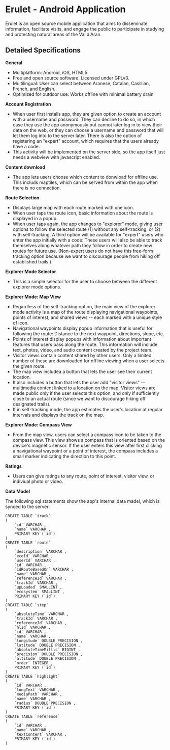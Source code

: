 Erulet - Android Application
===========================

Erulet is an open source mobile application that aims to disseminate information, facilitate visits, and engage the public to participate in studying and protecting natural areas of the Val d'Aran.

Detailed Specifications
-----------------

**General**

* Multiplatform: Android, iOS, HTML5
* Free and open source software: Licensed under GPLv3.
* Multilingual: User can select between Aranese, Catalan, Casillian, French, and English.
* Optimized for outdoor use: Works offline with minimal battery drain

**Account Registration**

* When user first installs app, they are given option to create an account with a username and password. They can decline to do so, in which case they use the app anonymously but cannot later log in to view their data on the web, or they can choose a username and password that will let them log into to the server later. There is also the option of registering an "expert" account, which requires that the users already have a code.
* This activity will be implemented on the server side, so the app itself just needs a webview with javascript enabled.

**Content download**

* The app lets users choose which content to donwload for offline use. This includs maptiles, which can be served from within the app when there is no connection. 


**Route Selection**

* Displays large map with each route marked with one icon.
* When user taps the route icon, basic information about the route is displayed in a popup.
* When user taps again, the app changes to "explorer" mode, giving user options to follow the selected route (1) without any self-tracking, or (2) with self-tracking. A third option will be available for "expert" users who enter the app initially with a code: These users will also be able to track themselves along whatever path they follow in order to create new routes for future use. (Non-expert users do not have this free-form tracking option because we want to discourage people from hiking off established trails.)
 
**Explorer Mode Selector**

* This is a simple selector for the user to choose between the different explorer mode options.

**Explorer Mode: Map View**

* Regardless of the self-tracking option, the main view of the explorer mode activity is a map of the route displaying navigational waypoints, points of interest, and shared views -- each marked with a unique style of icon.
* Navigational waypoints display popup information that is useful for following the route: Distance to the next waypoint, directions, slope, etc.
* Points of interest display popups with information about important features that users pass along the route. This information will include text, photos, video, and audio content created by the project team.
* Visitor views contain content shared by other users. Only a limited number of these are downloaded for offline viewing when a user selects the given route.
* The map view includea a button that lets the user see their current location.
* It also includes a button that lets the user add "visitor views" -- multimedia content linked to a location on the map. Visitor views are made public only if the user selects this option, and only if sufficiently close to an actual route (since we want to discourage hiking off designated trails).
* If in self-tracking mode, the app estimates the user's location at regular intervals and displays the track on the map.

**Explorer Mode: Compass View**

* From the map view, users can select a compass icon to be taken to the compass view. This view shows a compass that is oriented based on the device's magnetic sensor. If the user enters this view after first clicking a navigational waypoint or a point of interest, the compass includes a small marker indicating the direction to this point.

**Ratings**

* Users can give ratings to any route, point of interest, visitor view, or indiviual photo or video.


**Data Model**

The following sql statements show the app's internal data madel, which is synced to the server:

```
CREATE TABLE `track` 
(
	`id` VARCHAR , 
	`name` VARCHAR , 
	PRIMARY KEY (`id`) 
) 
CREATE TABLE `route` 
(
	`description` VARCHAR , 
	`ecoId` VARCHAR , 
	`userId` VARCHAR , 
	`id` VARCHAR , 
	`idRouteBasedOn` VARCHAR , 
	`name` VARCHAR , 
	`referenceId` VARCHAR , 
	`trackId` VARCHAR , 
	`upLoaded` SMALLINT , 
	`ecosystem` SMALLINT , 
	PRIMARY KEY (`id`) 
) 
CREATE TABLE `step` 
(
	`absoluteTime` VARCHAR , 
	`trackId` VARCHAR , 
	`referenceId` VARCHAR , 
	`hlId` VARCHAR , 
	`id` VARCHAR , 
	`name` VARCHAR , 
	`longitude` DOUBLE PRECISION , 
	`latitude` DOUBLE PRECISION , 
	`absoluteTimeMillis` BIGINT , 
	`precision` DOUBLE PRECISION , 
	`altitude` DOUBLE PRECISION , 
	`order` INTEGER , 
	PRIMARY KEY (`id`) 
) 
CREATE TABLE `highlight` 
(
	`id` VARCHAR , 
	`longText` VARCHAR , 
	`mediaPath` VARCHAR , 
	`name` VARCHAR , 
	`radius` DOUBLE PRECISION , 
	PRIMARY KEY (`id`) 
) 
CREATE TABLE `reference` 
(
	`id` VARCHAR , 
	`name` VARCHAR , 
	`textContent` VARCHAR , 
	PRIMARY KEY (`id`) 
) 
```
